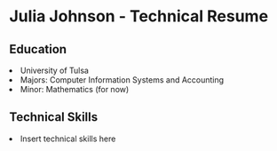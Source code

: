 # Julia Johnson - Technical Resume
## Education
 <li>University of Tulsa
 <li>Majors: Computer Information Systems and Accounting 
 <li>Minor: Mathematics (for now)
 
## Technical Skills
 <li>Insert technical skills here

